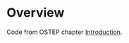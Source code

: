 # Overview

Code from OSTEP chapter [Introduction](https://pages.cs.wisc.edu/~remzi/OSTEP/intro.pdf).
